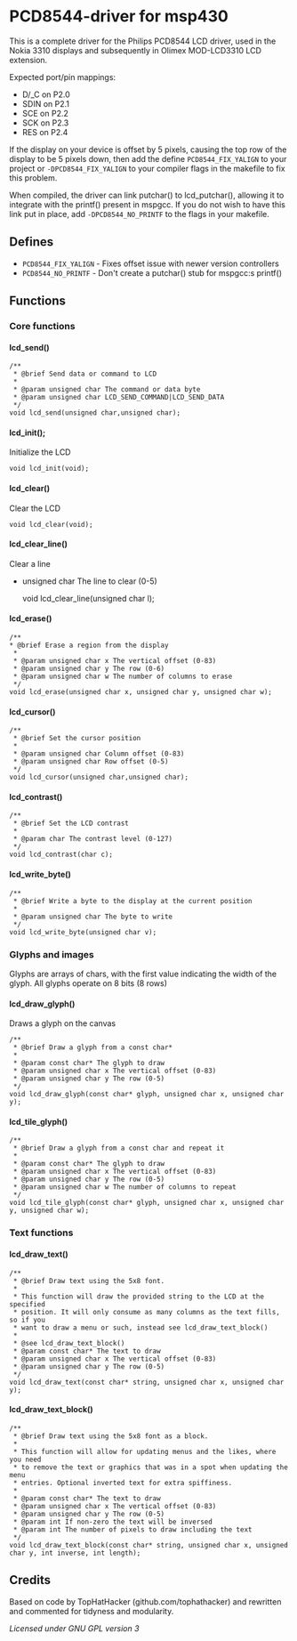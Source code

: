 # PCD8544-driver for msp430

This is a complete driver for the Philips PCD8544 LCD driver, used
in the Nokia 3310 displays and subsequently in Olimex MOD-LCD3310
LCD extension.

Expected port/pin mappings:

  - D/_C on P2.0
  - SDIN on P2.1
  - SCE  on P2.2
  - SCK  on P2.3
  - RES  on P2.4

If the display on your device is offset by 5 pixels, causing the
top row of the display to be 5 pixels down, then add the define
`PCD8544_FIX_YALIGN` to your project or `-DPCD8544_FIX_YALIGN` to your
compiler flags in the makefile to fix this problem.

When compiled, the driver can link putchar() to lcd_putchar(), allowing it
to integrate with the printf() present in mspgcc. If you do not wish to have
this link put in place, add `-DPCD8544_NO_PRINTF` to the flags in your makefile.

## Defines

  - `PCD8544_FIX_YALIGN` - Fixes offset issue with newer version controllers
  - `PCD8544_NO_PRINTF` - Don't create a putchar() stub for mspgcc:s printf()

## Functions

### Core functions

#### lcd_send()

	/**
	 * @brief Send data or command to LCD
	 * 
	 * @param unsigned char The command or data byte
	 * @param unsigned char LCD_SEND_COMMAND|LCD_SEND_DATA
	 */
	void lcd_send(unsigned char,unsigned char);

#### lcd_init();

Initialize the LCD

	void lcd_init(void);

#### lcd_clear()

Clear the LCD

	void lcd_clear(void);

#### lcd_clear_line()

Clear a line

  - unsigned char The line to clear (0-5)

	void lcd_clear_line(unsigned char l);

#### lcd_erase()

	/**
 	* @brief Erase a region from the display
	 * 
	 * @param unsigned char x The vertical offset (0-83)
	 * @param unsigned char y The row (0-6)
	 * @param unsigned char w The number of columns to erase
	 */
	void lcd_erase(unsigned char x, unsigned char y, unsigned char w);

#### lcd_cursor()

	/**
	 * @brief Set the cursor position
	 * 
	 * @param unsigned char Column offset (0-83)
	 * @param unsigned char Row offset (0-5)
	 */
	void lcd_cursor(unsigned char,unsigned char);

#### lcd_contrast()

	/**
	 * @brief Set the LCD contrast
	 * 
	 * @param char The contrast level (0-127)
	 */
	void lcd_contrast(char c);

#### lcd_write_byte()

	/**
	 * @brief Write a byte to the display at the current position
	 * 
	 * @param unsigned char The byte to write
	 */
	void lcd_write_byte(unsigned char v);


### Glyphs and images

Glyphs are arrays of chars, with the first value indicating the width of the
glyph. All glyphs operate on 8 bits (8 rows)

#### lcd_draw_glyph()

Draws a glyph on the canvas

	/**
	 * @brief Draw a glyph from a const char*
	 * 
	 * @param const char* The glyph to draw
	 * @param unsigned char x The vertical offset (0-83)
	 * @param unsigned char y The row (0-5)
	 */
	void lcd_draw_glyph(const char* glyph, unsigned char x, unsigned char y);

#### lcd_tile_glyph()

	/**
	 * @brief Draw a glyph from a const char and repeat it
	 * 
	 * @param const char* The glyph to draw
	 * @param unsigned char x The vertical offset (0-83)
	 * @param unsigned char y The row (0-5)
	 * @param unsigned char w The number of columns to repeat
	 */
	void lcd_tile_glyph(const char* glyph, unsigned char x, unsigned char y, unsigned char w);

### Text functions
#### lcd_draw_text()

	/**
	 * @brief Draw text using the 5x8 font.
	 *
	 * This function will draw the provided string to the LCD at the specified
	 * position. It will only consume as many columns as the text fills, so if you
	 * want to draw a menu or such, instead see lcd_draw_text_block()
	 * 
	 * @see lcd_draw_text_block()
	 * @param const char* The text to draw
	 * @param unsigned char x The vertical offset (0-83)
	 * @param unsigned char y The row (0-5)
	 */
	void lcd_draw_text(const char* string, unsigned char x, unsigned char y);

#### lcd_draw_text_block()

	/**
	 * @brief Draw text using the 5x8 font as a block.
	 * 
	 * This function will allow for updating menus and the likes, where you need
	 * to remove the text or graphics that was in a spot when updating the menu
	 * entries. Optional inverted text for extra spiffiness.
	 *
	 * @param const char* The text to draw
	 * @param unsigned char x The vertical offset (0-83)
	 * @param unsigned char y The row (0-5)
	 * @param int If non-zero the text will be inversed
	 * @param int The number of pixels to draw including the text
	 */
	void lcd_draw_text_block(const char* string, unsigned char x, unsigned char y, int inverse, int length);

## Credits

Based on code by TopHatHacker (github.com/tophathacker) and rewritten
and commented for tidyness and modularity.

_Licensed under GNU GPL version 3_
